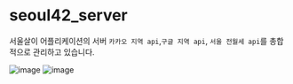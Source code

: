 # seoul42_server
서울살이 어플리케이션의 서버
`카카오 지역 api`,`구글 지역 api`, `서울 전월세 api`를 총합적으로 관리하고 있습니다.

![image](https://user-images.githubusercontent.com/22374750/51818141-0eba0900-2311-11e9-9b90-52542547986a.png)
![image](https://user-images.githubusercontent.com/22374750/52177071-3f151200-27ff-11e9-8b58-ebc916b21c75.png)
